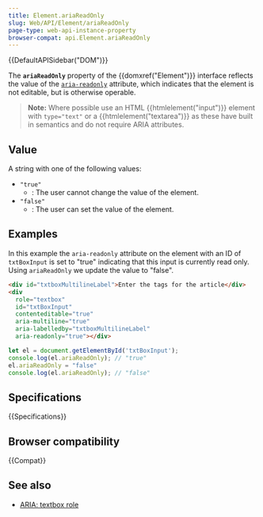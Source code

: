 ```yaml
---
title: Element.ariaReadOnly
slug: Web/API/Element/ariaReadOnly
page-type: web-api-instance-property
browser-compat: api.Element.ariaReadOnly
---
```


{{DefaultAPISidebar("DOM")}}

The **`ariaReadOnly`** property of the {{domxref("Element")}} interface reflects the value of the [`aria-readonly`](/en-US/docs/Web/Accessibility/ARIA/Attributes/aria-readonly) attribute, which indicates that the element is not editable, but is otherwise operable.

> **Note:** Where possible use an HTML {{htmlelement("input")}} element with `type="text"` or a {{htmlelement("textarea")}} as these have built in semantics and do not require ARIA attributes.

## Value

A string with one of the following values:

- `"true"`
  - : The user cannot change the value of the element.
- `"false"`
  - : The user can set the value of the element.

## Examples

In this example the `aria-readonly` attribute on the element with an ID of `txtBoxInput` is set to "true" indicating that this input is currently read only. Using `ariaReadOnly` we update the value to "false".

```html
<div id="txtboxMultilineLabel">Enter the tags for the article</div>
<div
  role="textbox"
  id="txtBoxInput"
  contenteditable="true"
  aria-multiline="true"
  aria-labelledby="txtboxMultilineLabel"
  aria-readonly="true"></div>
```

```js
let el = document.getElementById('txtBoxInput');
console.log(el.ariaReadOnly); // "true"
el.ariaReadOnly = "false"
console.log(el.ariaReadOnly); // "false"
```

## Specifications

{{Specifications}}

## Browser compatibility

{{Compat}}

## See also

- [ARIA: textbox role](/en-US/docs/Web/Accessibility/ARIA/Roles/textbox_role)
